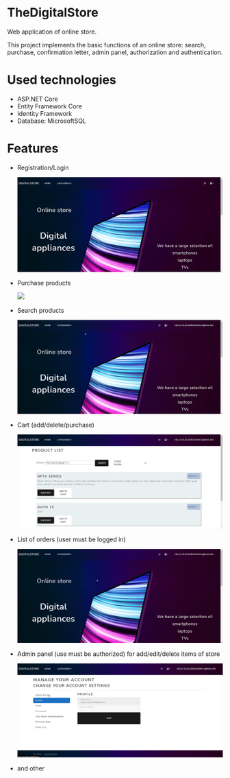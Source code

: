 # TheDigitalStore
Web application of online store.

This project implements the basic functions of an online store: search, purchase, confirmation letter, admin panel, authorization and authentication.

# Used technologies
<ul>
<li>ASP.NET Core</li>
<li>Entity Framework Core</li>
<li>Identity Framework</li>
<li>Database: MicrosoftSQL</li>
</ul>

# Features
<ul>
<li>Registration/Login

![](https://github.com/slezyradosti/TheDigitalStore/blob/main/DigitalStore.WebUI/gifs%20for%20github/loginAndHome111.gif)

</li>
<li>Purchase products

![](https://github.com/slezyradosti/TheDigitalStore/blob/main/DigitalStore.WebUI/gifs%20for%20github/quickBuyFromHome.gif)

</li>
<li>Search products

![](https://github.com/slezyradosti/TheDigitalStore/blob/main/DigitalStore.WebUI/gifs%20for%20github/search.gif)

</li>
<li>Cart (add/delete/purchase)

![](https://github.com/slezyradosti/TheDigitalStore/blob/main/DigitalStore.WebUI/gifs%20for%20github/buyFromCart.gif)

</li>

<li>List of orders (user must be logged in)

![](https://github.com/slezyradosti/TheDigitalStore/blob/main/DigitalStore.WebUI/gifs%20for%20github/orderList.gif)

</li>
<li>Admin panel (use must be authorized) for add/edit/delete items of store

![](https://github.com/slezyradosti/TheDigitalStore/blob/main/DigitalStore.WebUI/gifs%20for%20github/adminPanel1.gif)

</li>
<li>and other</li>
</ul>
